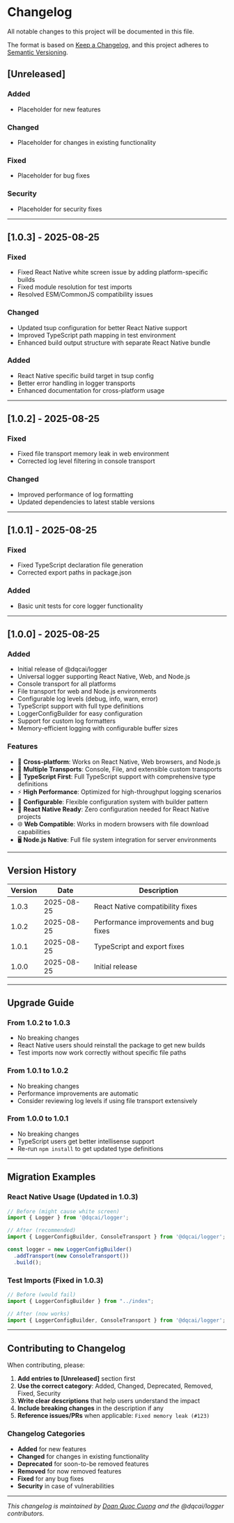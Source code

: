 # Changelog

All notable changes to this project will be documented in this file.

The format is based on [Keep a Changelog](https://keepachangelog.com/en/1.0.0/),
and this project adheres to [Semantic Versioning](https://semver.org/spec/v2.0.0.html).

## [Unreleased]

### Added
- Placeholder for new features

### Changed
- Placeholder for changes in existing functionality

### Fixed
- Placeholder for bug fixes

### Security
- Placeholder for security fixes

---

## [1.0.3] -  2025-08-25

### Fixed
- Fixed React Native white screen issue by adding platform-specific builds
- Fixed module resolution for test imports
- Resolved ESM/CommonJS compatibility issues

### Changed
- Updated tsup configuration for better React Native support
- Improved TypeScript path mapping in test environment
- Enhanced build output structure with separate React Native bundle

### Added
- React Native specific build target in tsup config
- Better error handling in logger transports
- Enhanced documentation for cross-platform usage

---

## [1.0.2] -  2025-08-25

### Fixed
- Fixed file transport memory leak in web environment
- Corrected log level filtering in console transport

### Changed
- Improved performance of log formatting
- Updated dependencies to latest stable versions

---

## [1.0.1] -  2025-08-25

### Fixed
- Fixed TypeScript declaration file generation
- Corrected export paths in package.json

### Added
- Basic unit tests for core logger functionality

---

## [1.0.0] -  2025-08-25

### Added
- Initial release of @dqcai/logger
- Universal logger supporting React Native, Web, and Node.js
- Console transport for all platforms
- File transport for web and Node.js environments
- Configurable log levels (debug, info, warn, error)
- TypeScript support with full type definitions
- LoggerConfigBuilder for easy configuration
- Support for custom log formatters
- Memory-efficient logging with configurable buffer sizes

### Features
- 🚀 **Cross-platform**: Works on React Native, Web browsers, and Node.js
- 📝 **Multiple Transports**: Console, File, and extensible custom transports
- 🎯 **TypeScript First**: Full TypeScript support with comprehensive type definitions
- ⚡ **High Performance**: Optimized for high-throughput logging scenarios
- 🔧 **Configurable**: Flexible configuration system with builder pattern
- 📱 **React Native Ready**: Zero configuration needed for React Native projects
- 🌐 **Web Compatible**: Works in modern browsers with file download capabilities
- 🖥️ **Node.js Native**: Full file system integration for server environments

---

## Version History

| Version | Date | Description |
|---------|------|-------------|
| 1.0.3   |  2025-08-25 | React Native compatibility fixes |
| 1.0.2   |  2025-08-25 | Performance improvements and bug fixes |
| 1.0.1   |  2025-08-25 | TypeScript and export fixes |
| 1.0.0   |  2025-08-25 | Initial release |

---

## Upgrade Guide

### From 1.0.2 to 1.0.3
- No breaking changes
- React Native users should reinstall the package to get new builds
- Test imports now work correctly without specific file paths

### From 1.0.1 to 1.0.2  
- No breaking changes
- Performance improvements are automatic
- Consider reviewing log levels if using file transport extensively

### From 1.0.0 to 1.0.1
- No breaking changes
- TypeScript users get better intellisense support
- Re-run `npm install` to get updated type definitions

---

## Migration Examples

### React Native Usage (Updated in 1.0.3)
```typescript
// Before (might cause white screen)
import { Logger } from '@dqcai/logger';

// After (recommended)
import { LoggerConfigBuilder, ConsoleTransport } from '@dqcai/logger';

const logger = new LoggerConfigBuilder()
  .addTransport(new ConsoleTransport())
  .build();
```

### Test Imports (Fixed in 1.0.3)
```typescript
// Before (would fail)
import { LoggerConfigBuilder } from "../index";

// After (now works)
import { LoggerConfigBuilder, ConsoleTransport } from '@dqcai/logger';
```

---

## Contributing to Changelog

When contributing, please:

1. **Add entries to [Unreleased]** section first
2. **Use the correct category**: Added, Changed, Deprecated, Removed, Fixed, Security
3. **Write clear descriptions** that help users understand the impact
4. **Include breaking changes** in the description if any
5. **Reference issues/PRs** when applicable: `Fixed memory leak (#123)`

### Changelog Categories

- **Added** for new features
- **Changed** for changes in existing functionality  
- **Deprecated** for soon-to-be removed features
- **Removed** for now removed features
- **Fixed** for any bug fixes
- **Security** in case of vulnerabilities

---

*This changelog is maintained by [Doan Quoc Cuong](https://github.com/cuongdqpayment) and the @dqcai/logger contributors.*